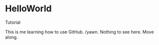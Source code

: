 # HelloWorld
Tutorial

This is me learning how to use GitHub.  /yawn.  Nothing to see here.  Move along.
